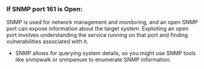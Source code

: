 ### If SNMP port 161 is Open:
SNMP is used for network management and monitoring, and an open SNMP port can expose information about the target system. Exploiting an open port involves understanding the service running on that port and finding vulnerabilities associated with it.
- SNMP allows for querying system details, so you might use SNMP tools like snmpwalk or snmpenum to enumerate SNMP information.
